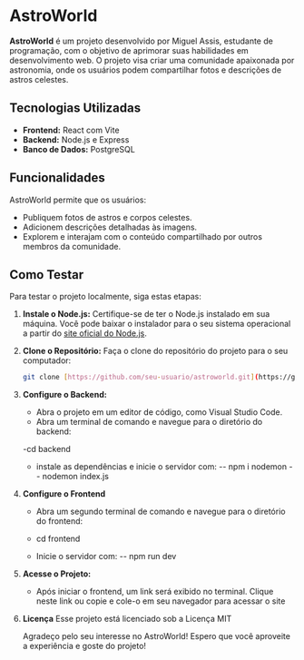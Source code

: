 # AstroWorld

**AstroWorld** é um projeto desenvolvido por Miguel Assis, estudante de programação, com o objetivo de aprimorar suas habilidades em desenvolvimento web. O projeto visa criar uma comunidade apaixonada por astronomia, onde os usuários podem compartilhar fotos e descrições de astros celestes.

## Tecnologias Utilizadas

- **Frontend:** React com Vite
- **Backend:** Node.js e Express
- **Banco de Dados:** PostgreSQL

## Funcionalidades

AstroWorld permite que os usuários:
- Publiquem fotos de astros e corpos celestes.
- Adicionem descrições detalhadas às imagens.
- Explorem e interajam com o conteúdo compartilhado por outros membros da comunidade.

## Como Testar

Para testar o projeto localmente, siga estas etapas:

1. **Instale o Node.js:**
   Certifique-se de ter o Node.js instalado em sua máquina. Você pode baixar o instalador para o seu sistema operacional a partir do [site oficial do Node.js](https://nodejs.org/en/download/prebuilt-installer/current).

2. **Clone o Repositório:**
   Faça o clone do repositório do projeto para o seu computador:
   ```bash
   git clone [https://github.com/seu-usuario/astroworld.git](https://github.com/MiguelAssis0/AstroWorld.git)

3. **Configure o Backend:**
   - Abra o projeto em um editor de código, como Visual Studio Code.
   - Abra um terminal de comando e navegue para o diretório do backend:

   -cd backend

   - instale as dependências e inicie o servidor com:
   -- npm i nodemon
   -- nodemon index.js

4. **Configure o Frontend**
   - Abra um segundo terminal de comando e navegue para o diretório do frontend:

   - cd frontend

   - Inicie o servidor com:
   -- npm run dev

5. **Acesse o Projeto:**
   - Após iniciar o frontend, um link será exibido no terminal. Clique neste link ou copie e cole-o em seu navegador para acessar o site

6. **Licença**
   Esse projeto está licenciado sob a Licença MIT

   Agradeço pelo seu interesse no AstroWorld! Espero que você aproveite a experiência e goste do projeto!

   
